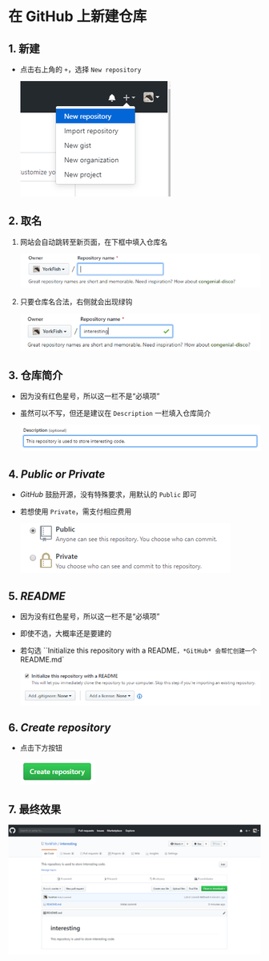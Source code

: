 # 在 GitHub 上新建仓库

## 1. 新建

- 点击右上角的 `+`，选择 `New repository`

    ![](./imgs/01-01_new_repository.png)

## 2. 取名

1. 网站会自动跳转至新页面，在下框中填入仓库名

    ![](./imgs/01-02_repository_name.png)

3. 只要仓库名合法，右侧就会出现绿钩

    ![](./imgs/01-03_repository_true_name.png)

## 3. 仓库简介

- 因为没有红色星号，所以这一栏不是“必填项”
- 虽然可以不写，但还是建议在 `Description` 一栏填入仓库简介

    ![](./imgs/01-04_description.png)

## 4. *Public or Private*

- *GitHub* 鼓励开源，没有特殊要求，用默认的 `Public` 即可
- 若想使用 `Private`，需支付相应费用

    ![](./imgs/01-05_public_or_private.png)

## 5. *README*

- 因为没有红色星号，所以这一栏不是“必填项”
- 即使不选，大概率还是要建的
- 若勾选 ``Initialize this repository with a README`，*GitHub* 会帮忙创建一个 `README.md`

    ![](./imgs/01-06_README.png)

## 6. *Create repository*

- 点击下方按钮

    ![](./imgs/01-07_create_repository.png)

## 7. 最终效果

![](./imgs/01-08_effect.png)